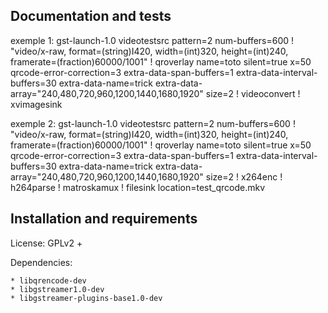 ## Documentation and tests

exemple 1:
gst-launch-1.0 videotestsrc pattern=2 num-buffers=600 ! "video/x-raw, format=(string)I420, width=(int)320, height=(int)240, framerate=(fraction)60000/1001" ! qroverlay name=toto silent=true x=50 qrcode-error-correction=3 extra-data-span-buffers=1 extra-data-interval-buffers=30 extra-data-name=trick extra-data-array="240,480,720,960,1200,1440,1680,1920" size=2 ! videoconvert ! xvimagesink

exemple 2:
gst-launch-1.0 videotestsrc pattern=2 num-buffers=600 ! "video/x-raw, format=(string)I420, width=(int)320, height=(int)240, framerate=(fraction)60000/1001" ! qroverlay name=toto silent=true x=50 qrcode-error-correction=3 extra-data-span-buffers=1 extra-data-interval-buffers=30 extra-data-name=trick extra-data-array="240,480,720,960,1200,1440,1680,1920" size=2 ! x264enc ! h264parse ! matroskamux ! filesink location=test_qrcode.mkv

## Installation and requirements

License: GPLv2 +

Dependencies:

	* libqrencode-dev
	* libgstreamer1.0-dev
	* libgstreamer-plugins-base1.0-dev
